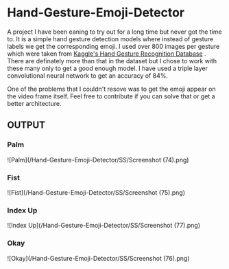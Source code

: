 # Hand-Gesture-Emoji-Detector

A project I have been eaning to try out for a long time but never got the time to. It is a simple hand gesture detection models where instead of gesture labels we get the corresponding emoji. I used over 800 images per gesture which were taken from [Kaggle's Hand Gesture Recognition Database](https://www.kaggle.com/gti-upm/leapgestrecog) . There are definately more than that in the dataset but I chose to work with these many only to get a good enough model. I have used a triple layer convolutional neural network to get an accuracy of 84%.

One of the problems that I couldn't resove was to get the emoji appear on the video frame itself. Feel free to contribute if you can solve that or get a better architecture.

## OUTPUT

### Palm
![Palm](/Hand-Gesture-Emoji-Detector/SS/Screenshot (74).png)

### Fist
![Fist](/Hand-Gesture-Emoji-Detector/SS/Screenshot (75).png)

### Index Up
![Index Up](/Hand-Gesture-Emoji-Detector/SS/Screenshot (77).png)

### Okay
![Okay](/Hand-Gesture-Emoji-Detector/SS/Screenshot (76).png)

